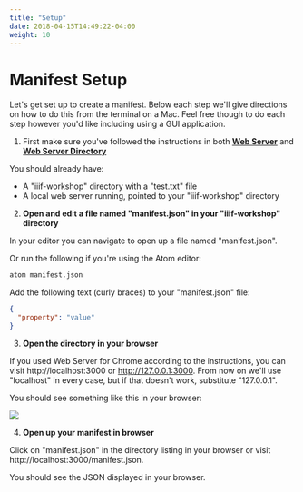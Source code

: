 ```yaml
---
title: "Setup"
date: 2018-04-15T14:49:22-04:00
weight: 10
---
```


# Manifest Setup

Let's get set up to create a manifest. Below each step we'll give directions on how to do this from the terminal on a Mac. Feel free though to do each step however you'd like including using a GUI application.

1. First make sure you've followed the instructions in both **[Web Server](../preparation/web-server.md)** and **[Web Server Directory](../preparation/directory.md)**

  You should already have:
  - A "iiif-workshop" directory with a "test.txt" file
  - A local web server running, pointed to your "iiif-workshop" directory

2. **Open and edit a file named "manifest.json" in your "iiif-workshop" directory**

  In your editor you can navigate to open up a file named "manifest.json".

  Or run the following if you're using the Atom editor:

  ```sh
  atom manifest.json
  ```

  Add the following text (curly braces) to your "manifest.json" file:

  ```json
  {
    "property": "value"
  }
  ```

3. **Open the directory in your browser**

  If you used Web Server for Chrome according to the instructions, you can visit http://localhost:3000 or http://127.0.0.1:3000. From now on we'll use "localhost" in every case, but if that doesn't work, substitute "127.0.0.1".

  You should see something like this in your browser:

  ![](../assets/images/presentation-setup-open-directory.png)

4. **Open up your manifest in browser**

  Click on "manifest.json" in the directory listing in your browser or visit http://localhost:3000/manifest.json.

  You should see the JSON displayed in your browser.
